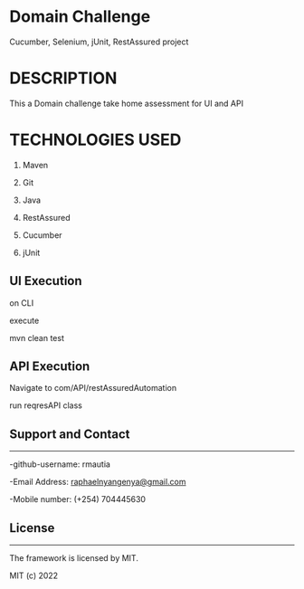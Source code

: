 # Domain Challenge

Cucumber, Selenium, jUnit, RestAssured project

# DESCRIPTION

This a Domain challenge take home assessment for UI and API

# TECHNOLOGIES USED

1. Maven

2. Git

3. Java

4. RestAssured

5. Cucumber

6. jUnit

## UI Execution 

on CLI 

execute

mvn clean test

## API Execution 

Navigate to com/API/restAssuredAutomation

run reqresAPI class

## Support and Contact
---
-github-username: rmautia

-Email Address: raphaelnyangenya@gmail.com

-Mobile number: (+254) 704445630

## License
---

The framework is licensed by MIT.

MIT (c) 2022

